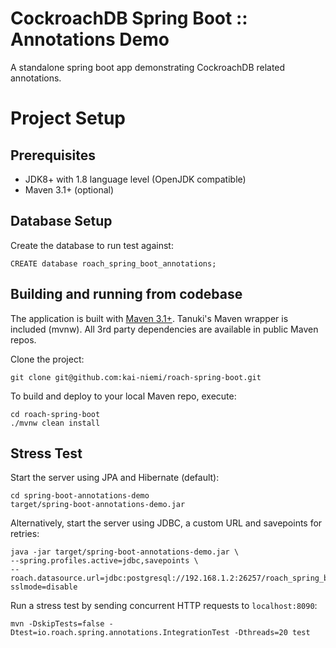 # CockroachDB Spring Boot :: Annotations Demo

A standalone spring boot app demonstrating CockroachDB related annotations.
   
# Project Setup

## Prerequisites

- JDK8+ with 1.8 language level (OpenJDK compatible)
- Maven 3.1+ (optional)

## Database Setup

Create the database to run test against:

    CREATE database roach_spring_boot_annotations;
    
## Building and running from codebase

The application is built with [Maven 3.1+](https://maven.apache.org/download.cgi).
Tanuki's Maven wrapper is included (mvnw). All 3rd party dependencies are available in public Maven repos.

Clone the project:

    git clone git@github.com:kai-niemi/roach-spring-boot.git

To build and deploy to your local Maven repo, execute:
                                                            
    cd roach-spring-boot
    ./mvnw clean install

## Stress Test

Start the server using JPA and Hibernate (default):    
    
    cd spring-boot-annotations-demo
    target/spring-boot-annotations-demo.jar

Alternatively, start the server using JDBC, a custom URL and savepoints for retries:

    java -jar target/spring-boot-annotations-demo.jar \ 
    --spring.profiles.active=jdbc,savepoints \ 
    --roach.datasource.url=jdbc:postgresql://192.168.1.2:26257/roach_spring_boot_annotations?sslmode=disable    

Run a stress test by sending concurrent HTTP requests to `localhost:8090`:

    mvn -DskipTests=false -Dtest=io.roach.spring.annotations.IntegrationTest -Dthreads=20 test
 